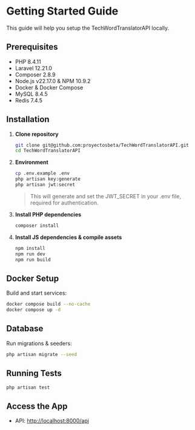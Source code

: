 # Getting Started Guide

This guide will help you setup the TechWordTranslatorAPI locally.

## Prerequisites

- PHP 8.4.11
- Laravel 12.21.0
- Composer 2.8.9
- Node.js v22.17.0 & NPM 10.9.2
- Docker & Docker Compose
- MySQL 8.4.5
- Redis 7.4.5

## Installation

1. **Clone repository**  
   ```bash
   git clone git@github.com:proyectosbeta/TechWordTranslatorAPI.git
   cd TechWordTranslatorAPI
   ```

2. **Environment**  
   ```bash
   cp .env.example .env
   php artisan key:generate
   php artisan jwt:secret
   ```
   
   > This will generate and set the JWT_SECRET in your .env file, required for authentication.

3. **Install PHP dependencies**  
   ```bash
   composer install
   ```

4. **Install JS dependencies & compile assets**  
   ```bash
   npm install
   npm run dev
   npm run build
   ```

## Docker Setup

Build and start services:

```bash
docker compose build --no-cache
docker compose up -d
```

## Database

Run migrations & seeders:

```bash
php artisan migrate --seed
```

## Running Tests

```bash
php artisan test
```

## Access the App

- API: <http://localhost:8000/api>
